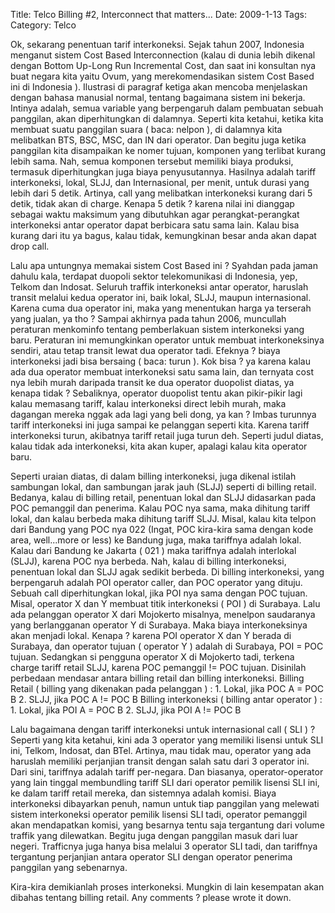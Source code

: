 Title: Telco Billing #2, Interconnect that matters...
Date: 2009-1-13
Tags: 
Category: Telco

Ok, sekarang penentuan tarif interkoneksi.
Sejak tahun 2007, Indonesia menganut sistem Cost Based Interconnection (kalau di dunia lebih dikenal dengan Bottom Up-Long Run Incremental Cost, dan saat ini konsultan nya buat negara kita yaitu Ovum, yang merekomendasikan sistem Cost Based ini di Indonesia ). Ilustrasi di paragraf ketiga akan mencoba menjelaskan dengan bahasa manusial normal, tentang bagaimana sistem ini bekerja. Intinya adalah, semua variable yang berpengaruh dalam pembuatan sebuah panggilan, akan diperhitungkan di dalamnya. Seperti kita ketahui, ketika kita membuat suatu panggilan suara ( baca: nelpon ), di dalamnya kita melibatkan BTS, BSC, MSC, dan IN dari operator. Dan begitu juga ketika panggilan kita disampaikan ke nomer tujuan, komponen yang terlibat kurang lebih sama. Nah, semua komponen tersebut memiliki biaya produksi, termasuk diperhitungkan juga biaya penyusutannya. Hasilnya adalah tariff interkoneksi, lokal, SLJJ, dan Internasional, per menit, untuk durasi yang lebih dari 5 detik. Artinya, call yang melibatkan interkoneksi kurang dari 5 detik, tidak akan di charge. Kenapa 5 detik ? karena nilai ini dianggap sebagai waktu maksimum yang dibutuhkan agar perangkat-perangkat interkoneksi antar operator dapat berbicara satu sama lain. Kalau bisa kurang dari itu ya bagus, kalau tidak, kemungkinan besar anda akan dapat drop call.

Lalu apa untungnya memakai sistem Cost Based ini ? Syahdan pada jaman dahulu kala, terdapat duopoli sektor telekomunikasi di Indonesia, yep, Telkom dan Indosat. Seluruh traffik interkoneksi antar operator, haruslah transit melalui kedua operator ini, baik lokal, SLJJ, maupun internasional. Karena cuma dua operator ini, maka yang menentukan harga ya terserah yang jualan, ya tho ? Sampai akhirnya pada tahun 2006, muncullah peraturan menkominfo tentang pemberlakuan sistem interkoneksi yang baru. Peraturan ini memungkinkan operator untuk membuat interkoneksinya sendiri, atau tetap transit lewat dua operator tadi. Efeknya ? biaya interkoneksi jadi bisa bersaing ( baca: turun ). Kok bisa ? ya karena kalau ada dua operator membuat interkoneksi satu sama lain, dan ternyata cost nya lebih murah daripada transit ke dua operator duopolist diatas, ya kenapa tidak ? Sebaliknya, operator duopolist tentu akan pikir-pikir lagi kalau memasang tariff, kalau interkoneksi direct lebih murah, maka dagangan mereka nggak ada lagi yang beli dong, ya kan ? Imbas turunnya tariff interkoneksi ini juga sampai ke pelanggan seperti kita. Karena tariff interkoneksi turun, akibatnya tariff retail juga turun deh. Seperti judul diatas, kalau tidak ada interkoneksi, kita akan kuper, apalagi kalau kita operator baru.

Seperti uraian diatas, di dalam billing interkoneksi, juga dikenal istilah sambungan lokal, dan sambungan jarak jauh (SLJJ) seperti di billing retail. Bedanya, kalau di billing retail, penentuan lokal dan SLJJ didasarkan pada POC pemanggil dan penerima. Kalau POC nya sama, maka dihitung tariff lokal, dan kalau berbeda maka dihitung tariff SLJJ. Misal, kalau kita telpon dari Bandung yang POC nya 022 (Ingat, POC kira-kira sama dengan kode area, well...more or less) ke Bandung juga, maka tariffnya adalah lokal. Kalau dari Bandung ke Jakarta ( 021 ) maka tariffnya adalah interlokal (SLJJ), karena POC nya berbeda.
Nah, kalau di billing interkoneksi, penentuan lokal dan SLJJ agak sedikit berbeda. Di billing interkoneksi, yang berpengaruh adalah POI operator caller, dan POC operator yang dituju. Sebuah call diperhitungkan lokal, jika POI nya sama dengan POC tujuan. Misal, operator X dan Y membuat titik interkoneksi ( POI ) di Surabaya. Lalu ada pelanggan operator X dari Mojokerto misalnya, menelpon saudaranya yang berlangganan operator Y di Surabaya. Maka biaya interkoneksinya akan menjadi lokal. Kenapa ? karena POI operator X dan Y berada di Surabaya, dan operator tujuan ( operator Y ) adalah di Surabaya, POI = POC tujuan. Sedangkan si pengguna operator X di Mojokerto tadi, terkena charge tariff retail SLJJ, karena POC pemanggil != POC tujuan. Disinilah perbedaan mendasar antara billing retail dan billing interkoneksi.
Billing Retail ( billing yang dikenakan pada pelanggan ) :
1\. Lokal, jika POC A = POC B
2\. SLJJ, jika POC A != POC B
Billing interkoneksi ( billing antar operator ) :
1\. Lokal, jika POI A = POC B
2\. SLJJ, jika POI A != POC B

Lalu bagaimana dengan tariff interkoneksi untuk internasional call ( SLI ) ? Seperti yang kita ketahui, kini ada 3 operator yang memiliki lisensi untuk SLI ini, Telkom, Indosat, dan BTel. Artinya, mau tidak mau, operator yang ada haruslah memiliki perjanjian transit dengan salah satu dari 3 operator ini. Dari sini, tariffnya adalah tariff per-negara. Dan biasanya, operator-operator yang lain tinggal membundling tariff SLI dari operator pemilik lisensi SLI ini, ke dalam tariff retail mereka, dan sistemnya adalah komisi. Biaya interkoneksi dibayarkan penuh, namun untuk tiap panggilan yang melewati sistem interkoneksi operator pemilik lisensi SLI tadi, operator pemanggil akan mendapatkan komisi, yang besarnya tentu saja tergantung dari volume traffik yang dilewatkan. Begitu juga dengan panggilan masuk dari luar negeri. Trafficnya juga hanya bisa melalui 3 operator SLI tadi, dan tariffnya tergantung perjanjian antara operator SLI dengan operator penerima panggilan yang sebenarnya.

Kira-kira demikianlah proses interkoneksi. Mungkin di lain kesempatan akan dibahas tentang billing retail. Any comments ? please wrote it down.
